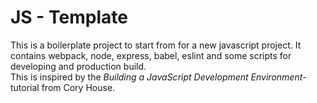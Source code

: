 # JS - Template
This is a boilerplate project to start from for a new javascript project. It contains webpack, node, express, babel, eslint and some scripts for developing and production build. <br>
This is inspired by the <em>Building a JavaScript Development Environment</em>-tutorial from Cory House.